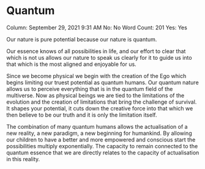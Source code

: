 # Quantum

Column: September 29, 2021 9:31 AM
No: No
Word Count: 201
Yes: Yes

Our nature is pure potential because our nature is quantum.

Our essence knows of all possibilities in life, and our effort to clear that which is not us allows our nature to speak us clearly for it to guide us into that which is the most aligned and enjoyable for us.

Since we become physical we begin with the creation of the Ego which begins limiting our truest potential as quantum humans. Our quantum nature allows us to perceive everything that is in the quantum field of the multiverse. Now as physical beings we are tied to the limitations of the evolution and the creation of limitations that bring the challenge of survival. It shapes your potential, it cuts down the creative force into that which we then believe to be our truth and it is only the limitation itself.

The combination of many quantum humans allows the actualisation of a new reality, a new paradigm, a new beginning for humankind. By allowing our children to have a better and more empowered and conscious start the possibilities multiply exponentially. The capacity to remain connected to the quantum essence that we are directly relates to the capacity of actualisation in this reality.